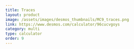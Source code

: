 ```yaml
---
title: Traces
layout: product
image: /assets/images/desmos_thumbnails/MC9_traces.png
link: https://www.desmos.com/calculator/96cucvgoys
category: multi
type: calculator
order: 9
---
```

